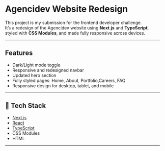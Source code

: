 # Agencidev Website Redesign

This project is my submission for the frontend developer challenge.  
It’s a redesign of the Agencidev website using **Next.js** and **TypeScript**, styled with **CSS Modules**, and made fully responsive across devices.

---

## Features
- Dark/Light mode toggle  
- Responsive and redesigned navbar  
- Updated hero section  
- Fully styled pages: Home, About, Portfolio,Careers, FAQ  
- Responsive design for desktop, tablet, and mobile  

---

## 🚀 Tech Stack
- [Next.js](https://nextjs.org/)  
- [React](https://react.dev/)  
- [TypeScript](https://www.typescriptlang.org/)  
- CSS Modules  
- HTML  

---
